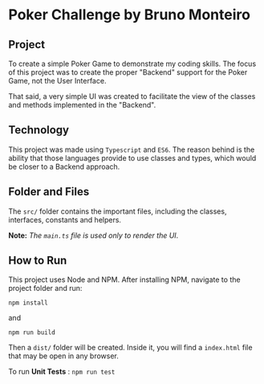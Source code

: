 # Poker Challenge by Bruno Monteiro

## Project
To create a simple Poker Game to demonstrate my coding skills. The focus of this project was to create the proper "Backend" support for the Poker Game, not the User Interface.

That said, a very simple UI was created to facilitate the view of the classes and methods implemented in the "Backend".

## Technology
This project was made using `Typescript` and `ES6`. The reason behind is the ability that those languages provide to use classes and types, which would be closer to a Backend approach.

## Folder and Files
The `src/` folder contains the important files, including the classes, interfaces, constants and helpers.

**Note:** *The `main.ts` file is used only to render the UI*.

## How to Run
This project uses Node and NPM. After installing NPM, navigate to the project folder and run:

`npm install`

and

`npm run build`

Then a `dist/` folder will be created. Inside it, you will find a `index.html` file that may be open in any browser.

To run **Unit Tests** :
`npm run test`